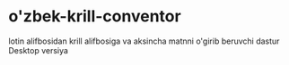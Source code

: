 # o'zbek-krill-conventor
lotin alifbosidan krill alifbosiga va aksincha matnni o'girib beruvchi dastur Desktop versiya
